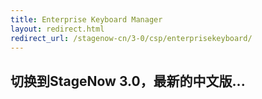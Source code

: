 ```yaml
---
title: Enterprise Keyboard Manager
layout: redirect.html
redirect_url: /stagenow-cn/3-0/csp/enterprisekeyboard/
---
```


## 切换到StageNow 3.0，最新的中文版...

